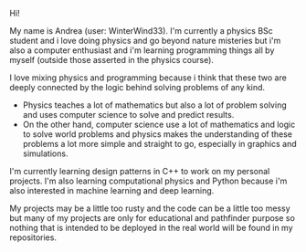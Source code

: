 Hi!

My name is Andrea (user: WinterWind33). I'm currently a physics BSc student and i love doing physics and go beyond nature misteries but i'm also a computer enthusiast and i'm learning 
programming things all by myself (outside those asserted in the physics course).

I love mixing physics and programming because i think that these two are deeply connected by the logic behind solving problems of any kind. 
- Physics teaches a lot of mathematics but also a lot of problem solving and uses computer science to solve and predict results. 
- On the other hand, computer science use a lot of mathematics and logic to solve world problems and physics makes the understanding of these problems a lot 
more simple and straight to go, especially in graphics and simulations.

I'm currently learning design patterns in C++ to work on my personal projects. I'm also learning computational physics and Python because i'm also interested in machine learning
and deep learning.

My projects may be a little too rusty and the code can be a little too messy but many of my projects are only for educational and pathfinder purpose so nothing that is intended
to be deployed in the real world will be found in my repositories.

